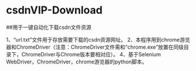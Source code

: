 # csdnVIP-Download
##用于一键自动化下载csdn文件资源


1、“url.txt”文件用于存放需要下载的csdn资源网址。
2、本程序用到chrome游览器和ChromeDriver（注意：ChromeDriver文件需和“chrome.exe”放置在同级目录下，ChromeDriver与Chrome版本要相对应）。
4、基于Selenium WebDriver，ChromeDriver，chrome游览器的python脚本。
